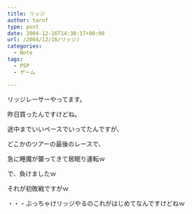 ```yaml
---
title: リッジ
author: tarof
type: post
date: 2004-12-16T14:30:17+00:00
url: /2004/12/16/リッジ/
categories:
  - Note
tags:
  - PSP
  - ゲーム

---
```

リッジレーサーやってます。
  
昨日買ったんですけどね。

途中までいいペースでいってたんですが、
  
どこかのツアーの最後のレースで、
  
急に睡魔が襲ってきて居眠り運転ｗ
  
で、負けましたｗ
  
それが初敗戦ですがｗ

・・・ぶっちゃけリッジやるのこれがはじめてなんですけどねｗ